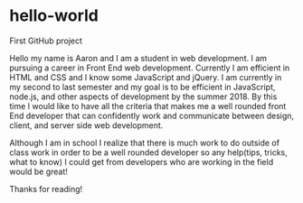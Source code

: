 # hello-world
First GitHub project

Hello my name is Aaron and I am a student in web development. I am pursuing a career in Front End web development. Currently I am efficient in HTML and CSS and I know some JavaScript and jQuery. I am currently in my second to last semester and my goal is to be efficient in JavaScript, node.js, and other aspects of development by the summer 2018. By this time I would like to have all the criteria that makes me a well rounded front End developer that can confidently work and communicate between design, client, and server side web development.

Although I am in school I realize that there is much work to do outside of class work in order to be a well rounded developer so any help(tips, tricks, what to know) I could get from developers who are working in the field would be great!

Thanks for reading!
